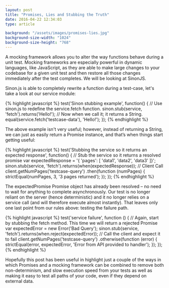 ```yaml
---
layout: post
title: "Promises, Lies and Stubbing the Truth"
date: 2016-04-22 12:34:03
type: article

background: "/assets/images/promises-lies.jpg"
background-size-width: "1024"
background-size-height: "768"
---
```


A mocking framework allows you to alter the way functions behave during a unit test. Mocking frameworks are 
especially powerful in dynamic languages, like JavaScript, as they are able to make large changes to your 
codebase for a given unit test and then restore all those changes immediately after the test completes. 
We will be looking at SinonJS.

Sinon.js is able to completely rewrite a function during a test-case, let\'s take a look at our service module:

{% highlight javascript %}
test('Sinon stubbing example', function() {
    // Use sinon.js to redefine the service.fetch function.
    sinon.stub(service, 'fetch').returns('Hello!');
    // Now when we call it; it returns a String.
    equal(service.fetch('testcase-data'), 'Hello!');
});
{% endhighlight %}

The above example isn\'t very useful; however, instead of returning a String, we can just as easily return a 
Promise instance, and that’s when things start getting useful:

{% highlight javascript %}
test('Stubbing the service so it returns an expected response', function() { 
    // Stub the service so it returns a resolved promise
    var expectedResponse = '{ 'pages': [ 'data1', 'data2', 'data3' ]}';
    sinon.stub(service, 'fetch').returns(when(expectedResponse));
    // Client Call
    client.getNumPages('testcase-query')
        .then(function (numPages) { 
            strictEqual(numPages, 3, '3 pages returned');
        });
});
{% endhighlight %}

The expectedPromise Promise object has already been resolved – no need to wait for anything to complete 
asynchronously. Our test is no longer reliant on the server (hence deterministic) and it no longer relies 
on a service call (and will therefore execute almost instantly). That leaves only one last point from our 
rules above: testing the failure path.

{% highlight javascript %}
test('service failure', function () { 
    // Again, start by stubbing the fetch method. This time we will return a rejected Promise
    var expectedError = new Error('Bad Query');
    sinon.stub(service, 'fetch').returns(when.reject(expectedError));
    // Call the client and expect it to fail
    client.getNumPages('testcase-query')
        .otherwise(function (error) { 
            strictEqual(error, expectedError, 'Error from API provided to handler');
        });
});
{% endhighlight %}
    
Hopefully this post has been useful in highlight just a couple of the ways in which Promises and a mocking 
framework can be combined to remove both non-determinism, and slow execution speed from your tests as well 
as making it easy to test all paths of your code, even if they depend on external data.

